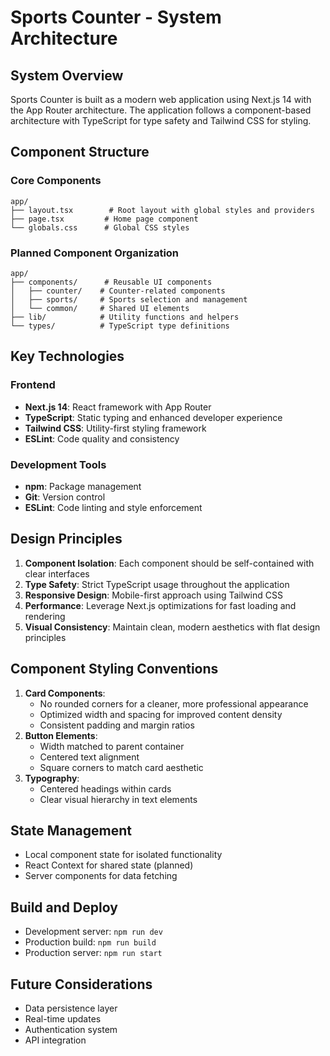 # Sports Counter - System Architecture

## System Overview
Sports Counter is built as a modern web application using Next.js 14 with the App Router architecture. The application follows a component-based architecture with TypeScript for type safety and Tailwind CSS for styling.

## Component Structure

### Core Components
```
app/
├── layout.tsx        # Root layout with global styles and providers
├── page.tsx         # Home page component
└── globals.css      # Global CSS styles
```

### Planned Component Organization
```
app/
├── components/      # Reusable UI components
│   ├── counter/    # Counter-related components
│   ├── sports/     # Sports selection and management
│   └── common/     # Shared UI elements
├── lib/            # Utility functions and helpers
└── types/          # TypeScript type definitions
```

## Key Technologies

### Frontend
- **Next.js 14**: React framework with App Router
- **TypeScript**: Static typing and enhanced developer experience
- **Tailwind CSS**: Utility-first styling framework
- **ESLint**: Code quality and consistency

### Development Tools
- **npm**: Package management
- **Git**: Version control
- **ESLint**: Code linting and style enforcement

## Design Principles
1. **Component Isolation**: Each component should be self-contained with clear interfaces
2. **Type Safety**: Strict TypeScript usage throughout the application
3. **Responsive Design**: Mobile-first approach using Tailwind CSS
4. **Performance**: Leverage Next.js optimizations for fast loading and rendering
5. **Visual Consistency**: Maintain clean, modern aesthetics with flat design principles

## Component Styling Conventions
1. **Card Components**:
   - No rounded corners for a cleaner, more professional appearance
   - Optimized width and spacing for improved content density
   - Consistent padding and margin ratios
2. **Button Elements**:
   - Width matched to parent container
   - Centered text alignment
   - Square corners to match card aesthetic
3. **Typography**:
   - Centered headings within cards
   - Clear visual hierarchy in text elements

## State Management
- Local component state for isolated functionality
- React Context for shared state (planned)
- Server components for data fetching

## Build and Deploy
- Development server: `npm run dev`
- Production build: `npm run build`
- Production server: `npm run start`

## Future Considerations
- Data persistence layer
- Real-time updates
- Authentication system
- API integration
